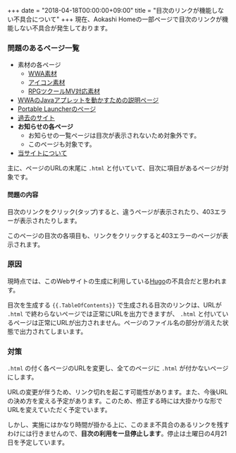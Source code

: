 +++
date = "2018-04-18T00:00:00+09:00"
title = "目次のリンクが機能しない不具合について"
+++
現在、Aokashi Homeの一部ページで目次のリンクが機能しない不具合が発生しております。

### 問題のあるページ一覧
- 素材の各ページ
  - [WWA素材](/materials/wwa.html)
  - [アイコン素材](/materials/icon.html)
  - [RPGツクールMV対応素材](/materials/tkool_mv.html)
- [WWAのJavaアプレットを動かすための説明ページ](/wwa/java_setting.html)
- [Portable Launcherのページ](/software/portable_launcher.html)
- [過去のサイト](/aboutme/site.html)
- **お知らせの各ページ**
  - お知らせの一覧ページは目次が表示されないため対象外です。
  - このページも対象です。
- [当サイトについて](/about.html)

主に、ページのURLの末尾に `.html` と付いていて、目次に項目があるページが対象です。

#### 問題の内容
目次のリンクをクリック(タップ)すると、違うページが表示されたり、403エラーが表示されたりします。

このページの目次の各項目も、リンクをクリックすると403エラーのページが表示されます。

### 原因
現時点では、このWebサイトの生成に利用している[Hugo](https://gohugo.io)の不具合だと思われます。

目次を生成する `{{.TableOfContents}}` で生成される目次のリンクは、URLが `.html` で終わらないページでは正常にURLを出力できますが、 `.html` と付いているページは正常にURLが出力されません。ページのファイル名の部分が消えた状態で出力されてしまいます。

### 対策
`.html` の付く各ページのURLを変更し、全てのページに `.html` が付かないページにします。

URLの変更が伴うため、リンク切れを起こす可能性があります。また、今後URLの決め方を変える予定があります。このため、修正する時には大掛かりな形でURLを変えていただく予定でいます。

しかし、実施にはかなり時間が掛かる上に、このまま不具合のあるリンクを残すわけには行きませんので、**目次の利用を一旦停止します**。停止は土曜日の4月21日を予定しています。
